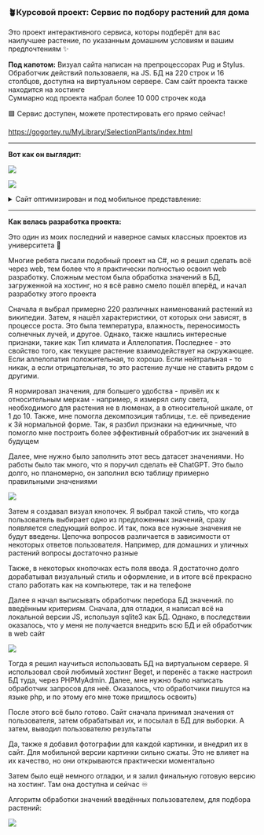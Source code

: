 ### 🪴Курсовой проект: Сервис по подбору растений для дома

Это проект интерактивного сервиса, которы подберёт для вас наилучшее растение, по указанным домашним условиям и вашим предпочтениям ✨

**Под капотом:** Визуал сайта написан на препроцессорах Pug и Stylus. Обработчик действий пользоваеля, на JS. БД на 220 строк и 16 столбцов, доступна на виртуальном сервере. Сам сайт проекта также находится на хостинге  
Суммарно код проекта набрал более 10 000 строчек кода

🟩 Сервис доступен, можете протестировать его прямо сейчас! 

https://gogortey.ru/MyLibrary/SelectionPlants/index.html

---

**Вот как он выглядит:**

![](add%20files/01.jpg)

![](add%20files/02.jpg)

<details> <summary> Сайт оптимизирован и под мобильное представление: </summary>

![](add%20files/03.jpg)

</details>

---

**Как велась разработка проекта:**

Это один из моих последний и наверное самых классных проектов из университета 💫

Многие ребята писали подобный проект на C#, но я решил сделать всё через web, тем более что я практически полностью освоил web разработку. Сложным местом была обработка значений в БД, загруженной на хостинг, но я всё равно смело пошёл вперёд, и начал разработку этого проекта

Сначала я выбрал примерно 220 различных наименований растений из википедии. Затем, я нашёл характеристики, от которых они зависят, в процессе роста. Это была температура, влажность, переносимость солнечных лучей, и другое. Однако, также нашлись интересные признаки, такие как Тип климата и Аллелопатия. Последнее - это свойство того, как текущее растение взаимодействует на окружающее. Если аллелопатия положительная, то хорошо. Если нейтральная - то никак, а если отрицательная, то это растение лучше не ставить рядом с другими. 

Я нормировал значения, для большего удобства - привёл их к относительным меркам - например, я измерял силу света, необходимого для растения не в люменах, а в относительной шкале, от 1 до 10. Также, мне помогла декомпозиция таблицы, т.е. её приведение к 3й нормальной форме. Так, я разбил признаки на единичные, что помогло мне построить более эффективный обработчик их значений в будущем

Далее, мне нужно было заполнить этот весь датасет значениями. Но работы было так много, что я поручил сделать её ChatGPT. Это было долго, но планомерно, он заполнил всю таблицу примерно правильными значениями

![](add%20files/swertyhj.png)

Затем я создавал визуал кнопочек. Я выбрал такой стиль, что когда пользователь выбирает одно из предложенных значений, сразу появляется следующий вопрос. И так, пока все нужные значения не будут введены. Цепочка вопросов различается в зависимости от некоторых ответов пользователя. Например, для домашних и уличных растений вопросы достаточно разные

Также, в некоторых кнопочках есть поля ввода. Я достаточно долго дорабатывал визуальный стиль и оформление, и в итоге всё прекрасно стало работать как на компьютере, так и на телефоне

Далее я начал выписывать обработчик перебора БД значений. по введённым критериям. Сначала, для отладки, я написал всё на локальной версии JS, используя sqlite3 как БД. Однако, в последствии оказалось, что у меня не получается внедрить всю БД и ей обработчик в web сайт

![](add%20files/Модель%20БД%20растений_04.png)

Тогда я решил научиться использовать БД на виртуальном сервере. Я использовал свой любимый хостинг Beget, и перенёс а также настроил БД туда, через PHPMyAdmin. Далее, мне нужно было написать обработчик запросов для неё. Оказалось, что обработчики пишутся на языке php, и по этому его мне тоже пришлось освоить)

После этого всё было готово. Сайт сначала принимал значения от пользователя, затем обрабатывал их, и посылал в БД для выборки. А затем, выводил пользователю результаты

Да, также я добавил фотографии для каждой картинки, и внедрил их в сайт. Для мобильной версии картинки сильно сжаты. Это не влияет на их качество, но они открываются практически моментально

Затем было ещё немного отладки, и я залил финальную готовую версию на хостинг. Там она доступна и сейчас ♾️

Алгоритм обработки значений введённых пользователем, для подбора растений:

![](add%20files/Алгоритм%20работы%20подбора%20растений_5.png)


